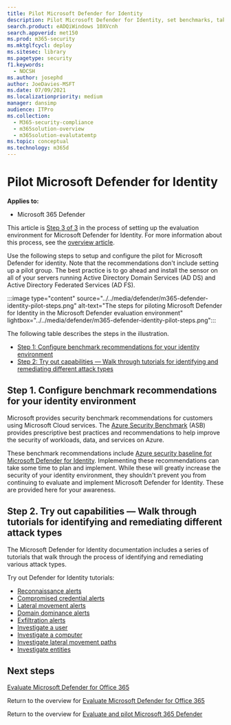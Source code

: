 ```yaml
---
title: Pilot Microsoft Defender for Identity
description: Pilot Microsoft Defender for Identity, set benchmarks, take tutorials on reconnaissance, compromised credential, lateral movement, domain dominance, and exfiltration alerts, among others.
search.product: eADQiWindows 10XVcnh
search.appverid: met150
ms.prod: m365-security
ms.mktglfcycl: deploy
ms.sitesec: library
ms.pagetype: security
f1.keywords: 
  - NOCSH
ms.author: josephd
author: JoeDavies-MSFT
ms.date: 07/09/2021
ms.localizationpriority: medium
manager: dansimp
audience: ITPro
ms.collection: 
  - M365-security-compliance
  - m365solution-overview
  - m365solution-evalutatemtp
ms.topic: conceptual
ms.technology: m365d
---
```


# Pilot Microsoft Defender for Identity


**Applies to:**
- Microsoft 365 Defender

This article is [Step 3 of 3](eval-defender-identity-overview.md) in the process of setting up the evaluation environment for Microsoft Defender for Identity. For more information about this process, see the [overview article](eval-defender-identity-overview.md).

Use the following steps to setup and configure the pilot for Microsoft Defender for identity. Note that the recommendations don't include setting up a pilot group. The best practice is to go ahead and install the sensor on all of your servers running Active Directory Domain Services (AD DS) and Active Directory Federated Services (AD FS).

:::image type="content" source="../../media/defender/m365-defender-identity-pilot-steps.png" alt-text="The steps for piloting Microsoft Defender for Identity in the Microsoft Defender evaluation environment" lightbox="../../media/defender/m365-defender-identity-pilot-steps.png":::

The following table describes the steps in the illustration.

- [Step 1: Configure benchmark recommendations for your identity environment](#step-1-configure-benchmark-recommendations-for-your-identity-environment)
- [Step 2: Try out capabilities — Walk through tutorials for identifying and remediating different attack types ](#step-2-try-out-capabilities--walk-through-tutorials-for-identifying-and-remediating-different-attack-types)

## Step 1. Configure benchmark recommendations for your identity environment

Microsoft provides security benchmark recommendations for customers using Microsoft Cloud services. The [Azure Security Benchmark](/security/benchmark/azure/overview) (ASB) provides prescriptive best practices and recommendations to help improve the security of workloads, data, and services on Azure.

These benchmark recommendations include [Azure security baseline for Microsoft Defender for Identity](/security/benchmark/azure/baselines/defender-for-identity-security-baseline). Implementing these recommendations can take some time to plan and implement. While these will greatly increase the security of your identity environment, they shouldn't prevent you from continuing to evaluate and implement Microsoft Defender for Identity. These are provided here for your awareness.

## Step 2. Try out capabilities — Walk through tutorials for identifying and remediating different attack types

The Microsoft Defender for Identity documentation includes a series of tutorials that walk through the process of identifying and remediating various attack types.

Try out Defender for Identity tutorials:
- [Reconnaissance alerts](/defender-for-identity/reconnaissance-alerts)
- [Compromised credential alerts](/defender-for-identity/compromised-credentials-alerts)
- [Lateral movement alerts](/defender-for-identity/lateral-movement-alerts)
- [Domain dominance alerts](/defender-for-identity/domain-dominance-alerts)
- [Exfiltration alerts](/defender-for-identity/exfiltration-alerts)
- [Investigate a user](/defender-for-identity/investigate-a-user)
- [Investigate a computer](/defender-for-identity/investigate-a-computer)
- [Investigate lateral movement paths](/defender-for-identity/investigate-lateral-movement-path)
- [Investigate entities](/defender-for-identity/investigate-entity)

## Next steps

[Evaluate Microsoft Defender for Office 365](eval-defender-office-365-overview.md)

Return to the overview for [Evaluate Microsoft Defender for Office 365](eval-defender-office-365-overview.md)

Return to the overview for [Evaluate and pilot Microsoft 365 Defender](eval-overview.md)